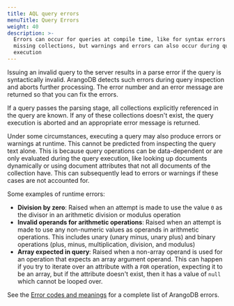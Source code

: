 ```yaml
---
title: AQL query errors
menuTitle: Query Errors
weight: 40
description: >-
  Errors can occur for queries at compile time, like for syntax errors and
  missing collections, but warnings and errors can also occur during query
  execution
---
```

Issuing an invalid query to the server results in a parse error if the query
is syntactically invalid. ArangoDB detects such errors during query
inspection and aborts further processing. The error number and an error
message are returned so that you can fix the errors.

If a query passes the parsing stage, all collections explicitly referenced in
the query are known. If any of these collections doesn't exist, the query execution
is aborted and an appropriate error message is returned.

Under some circumstances, executing a query may also produce errors or warnings
at runtime. This cannot be predicted from inspecting the query text alone.
This is because query operations can be data-dependent or are only evaluated
during the query execution, like looking up documents dynamically or using
document attributes that not all documents of the collection have. This can
subsequently lead to errors or warnings if these cases are not accounted for.

Some examples of runtime errors:

- **Division by zero**: Raised when an attempt is made to use the value
  `0` as the divisor in an arithmetic division or modulus operation
- **Invalid operands for arithmetic operations**: Raised when an attempt
  is made to use any non-numeric values as operands in arithmetic operations.
  This includes unary (unary minus, unary plus) and binary operations (plus,
  minus, multiplication, division, and modulus)
- **Array expected in query**: Raised when a non-array operand is used for an
  operation that expects an array argument operand. This can happen if you
  try to iterate over an attribute with a `FOR` operation, expecting it to be an
  array, but if the attribute doesn't exist, then it has a value of `null` which
  cannot be looped over.

See the [Error codes and meanings](../../develop/error-codes-and-meanings.md)
for a complete list of ArangoDB errors.
